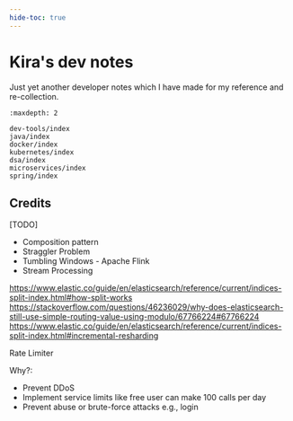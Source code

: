 ```yaml
---
hide-toc: true
---
```


# Kira's dev notes

Just yet another developer notes which I have made for my reference and re-collection.

```{toctree}
:maxdepth: 2

dev-tools/index
java/index
docker/index
kubernetes/index
dsa/index
microservices/index
spring/index
```

## Credits

[TODO]

- Composition pattern
- Straggler Problem
- Tumbling Windows - Apache Flink
- Stream Processing

https://www.elastic.co/guide/en/elasticsearch/reference/current/indices-split-index.html#how-split-works
https://stackoverflow.com/questions/46236029/why-does-elasticsearch-still-use-simple-routing-value-using-modulo/67766224#67766224
https://www.elastic.co/guide/en/elasticsearch/reference/current/indices-split-index.html#incremental-resharding

Rate Limiter

Why?:

- Prevent DDoS
- Implement service limits like free user can make 100 calls per day
- Prevent abuse or brute-force attacks e.g., login
